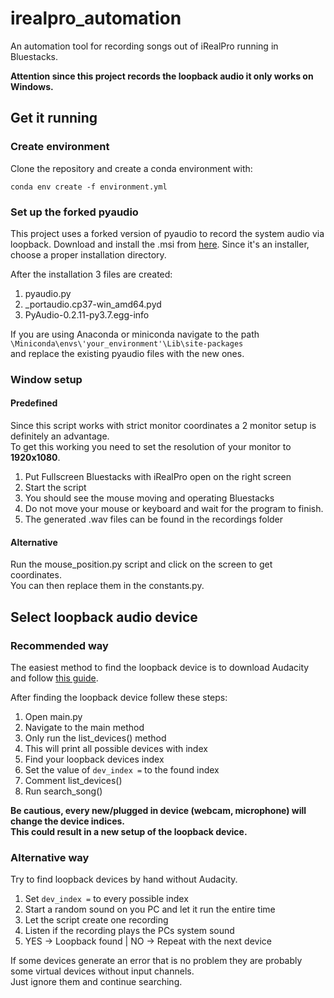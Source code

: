 # irealpro_automation
An automation tool for recording songs out of iRealPro running in Bluestacks.

**Attention since this project records the loopback audio it only works on Windows.**

## Get it running

### Create environment
Clone the repository and create a conda environment with:

`conda env create -f environment.yml`


### Set up the forked pyaudio
This project uses a forked version of pyaudio to record the system audio via loopback.
Download and install the .msi from [here](https://github.com/intxcc/pyaudio_portaudio/releases).
Since it's an installer, choose a proper installation directory. 

After the installation 3 files are created:
1. pyaudio.py
2. _portaudio.cp37-win_amd64.pyd
3. PyAudio-0.2.11-py3.7.egg-info

If you are using Anaconda or miniconda navigate to the path 
`\Miniconda\envs\'your_environment'\Lib\site-packages`  
and replace the existing pyaudio files with the new ones.

### Window setup
#### Predefined
Since this script works with strict monitor coordinates a 2 monitor setup is definitely an advantage.  
To get this working you need to set the resolution of your monitor to **1920x1080**.

1. Put Fullscreen Bluestacks with iRealPro open on the right screen
2. Start the script
3. You should see the mouse moving and operating Bluestacks  
4. Do not move your mouse or keyboard and wait for the program to finish.
5. The generated .wav files can be found in the recordings folder

#### Alternative
Run the mouse_position.py script and click on the screen to get coordinates.  
You can then replace them in the constants.py.

## Select loopback audio device
### Recommended way 
The easiest method to find the loopback device is to download Audacity and follow [this guide](https://manual.audacityteam.org/man/tutorial_recording_computer_playback_on_windows.html
).

After finding the loopback device follew these steps:
1. Open main.py
2. Navigate to the main method
3. Only run the list_devices() method
4. This will print all possible devices with index
5. Find your loopback devices index 
6. Set the value of `dev_index =`  to the found index
7. Comment list_devices()
8. Run search_song()

**Be cautious, every new/plugged in device (webcam, microphone) will change the device indices.  
This could result in a new setup of the loopback device.**

### Alternative way
Try to find loopback devices by hand without Audacity.  
1. Set `dev_index =` to every possible index
2. Start a random sound on you PC and let it run the entire time
3. Let the script create one recording
4. Listen if the recording plays the PCs system sound
5. YES -> Loopback found | NO -> Repeat with the next device

If some devices generate an error that is no problem they are probably some virtual devices without input channels.  
Just ignore them and continue searching.
